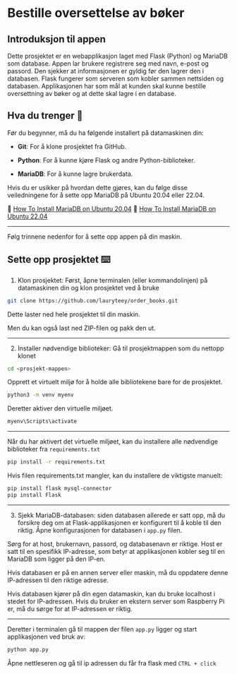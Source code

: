 # Bestille oversettelse av bøker 

## Introduksjon til appen
Dette prosjektet er en webapplikasjon laget med Flask (Python) og MariaDB som database. Appen lar brukere registrere seg med navn, e-post og passord. Den sjekker at informasjonen er gyldig før den lagrer den i databasen. Flask fungerer som serveren som kobler sammen nettsiden og databasen. Applikasjonen har som mål at kunden skal kunne bestille oversettning av bøker og at dette skal lagre i en database.

## Hva du trenger 📁

Før du begynner, må du ha følgende installert på datamaskinen din:

- **Git**: For å klone prosjektet fra GitHub.

- **Python**: For å kunne kjøre Flask og andre Python-biblioteker.

- **MariaDB**: For å kunne lagre brukerdata.

Hvis du er usikker på hvordan dette gjøres, kan du følge disse veiledningene for å sette opp MariaDB på Ubuntu 20.04 eller 22.04.
  
📍  [How To Install MariaDB on Ubuntu 20.04](https://www.digitalocean.com/community/tutorials/how-to-install-mariadb-on-ubuntu-20-04)
📍 [How To Install MariaDB on Ubuntu 22.04](https://www.digitalocean.com/community/tutorials/how-to-install-mariadb-on-ubuntu-22-04)

--- 
Følg trinnene nedenfor for å sette opp appen på din 
maskin.

## Sette opp prosjektet ⌨️
1. Klon prosjektet: Først, åpne terminalen (eller kommandolinjen) på datamaskinen din og klon prosjektet ved å bruke 

````bash
git clone https://github.com/lauryteey/order_books.git
````
Dette laster ned hele prosjektet til din maskin.

Men du kan også last ned ZIP-filen og pakk den ut.

---
2. Installer nødvendige biblioteker: Gå til prosjektmappen som du nettopp klonet

````bash
cd <prosjekt-mappen>
````

Opprett et virtuelt miljø for å holde alle bibliotekene bare for de prosjektet.

`````bash
python3 -m venv myenv
````````
Deretter aktiver den virtuelle miljøet.

`````bash
myenv\Scripts\activate
``````
---
Når du har aktivert det virtuelle miljøet, kan du installere alle nødvendige biblioteker fra ````requirements.txt````

````bash
pip install -r requirements.txt
````
Hvis filen requirements.txt mangler, kan du installere de viktigste manuelt:

````bash
pip install flask mysql-connector
pip install Flask
````
---

3. Sjekk MariaDB-databasen: siden databasen allerede er satt opp, må du forsikre deg om at Flask-applikasjonen er konfigurert til å koble til den riktig. Åpne konfigurasjonen for databasen i ````app.py```` filen.

Sørg for at host, brukernavn, passord, og databasenavn er riktige. Host er satt til en spesifikk IP-adresse, som betyr at applikasjonen kobler seg til en MariaDB som ligger på den IP-en.

Hvis databasen er på en annen server eller maskin, må du oppdatere denne IP-adressen til den riktige adresse.

Hvis databasen kjører på din egen datamaskin, kan du bruke localhost i stedet for IP-adressen.
Hvis du bruker en ekstern server som Raspberry Pi er, må du sørge for at IP-adressen er riktig.

---

Deretter i terminalen gå til mappen der filen ````app.py```` ligger og start applikasjonen ved bruk av:
`````bash
python app.py
```````

Åpne nettleseren og gå til ip adressen du får fra flask med ````CTRL + click````
